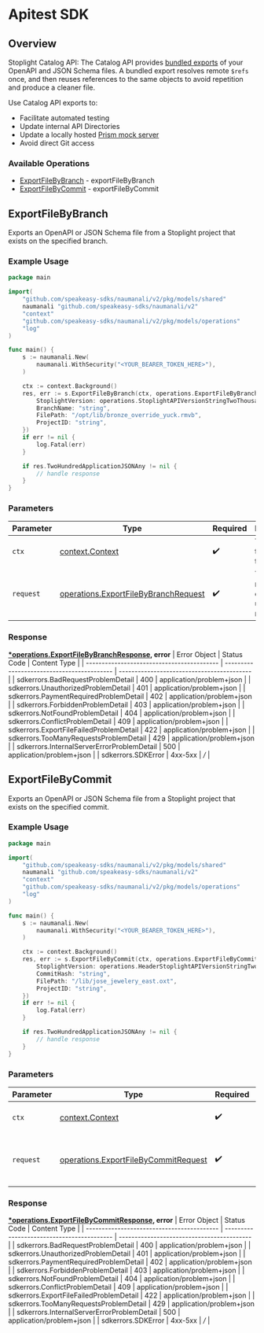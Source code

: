 # Apitest SDK


## Overview

Stoplight Catalog API: The Catalog API provides [bundled exports](https://docs.stoplight.io/docs/platform/37d160068e33c-export-api-files#ref-options) of your OpenAPI and JSON Schema files. A bundled export resolves remote `$refs` once, and then reuses references to the same objects to avoid repetition and produce a cleaner file.

Use Catalog API exports to:

- Facilitate automated testing
- Update internal API Directories
- Update a locally hosted [Prism  mock server](https://github.com/stoplightio/prism)
- Avoid direct Git access

### Available Operations

* [ExportFileByBranch](#exportfilebybranch) - exportFileByBranch
* [ExportFileByCommit](#exportfilebycommit) - exportFileByCommit

## ExportFileByBranch

Exports an OpenAPI or JSON Schema file from a Stoplight project that exists on the specified branch.

### Example Usage

```go
package main

import(
	"github.com/speakeasy-sdks/naumanali/v2/pkg/models/shared"
	naumanali "github.com/speakeasy-sdks/naumanali/v2"
	"context"
	"github.com/speakeasy-sdks/naumanali/v2/pkg/models/operations"
	"log"
)

func main() {
    s := naumanali.New(
        naumanali.WithSecurity("<YOUR_BEARER_TOKEN_HERE>"),
    )

    ctx := context.Background()
    res, err := s.ExportFileByBranch(ctx, operations.ExportFileByBranchRequest{
        StoplightVersion: operations.StoplightAPIVersionStringTwoThousandAndTwentyTwo1205.ToPointer(),
        BranchName: "string",
        FilePath: "/opt/lib/bronze_override_yuck.rmvb",
        ProjectID: "string",
    })
    if err != nil {
        log.Fatal(err)
    }

    if res.TwoHundredApplicationJSONAny != nil {
        // handle response
    }
}
```

### Parameters

| Parameter                                                                                        | Type                                                                                             | Required                                                                                         | Description                                                                                      |
| ------------------------------------------------------------------------------------------------ | ------------------------------------------------------------------------------------------------ | ------------------------------------------------------------------------------------------------ | ------------------------------------------------------------------------------------------------ |
| `ctx`                                                                                            | [context.Context](https://pkg.go.dev/context#Context)                                            | :heavy_check_mark:                                                                               | The context to use for the request.                                                              |
| `request`                                                                                        | [operations.ExportFileByBranchRequest](../../pkg/models/operations/exportfilebybranchrequest.md) | :heavy_check_mark:                                                                               | The request object to use for the request.                                                       |


### Response

**[*operations.ExportFileByBranchResponse](../../pkg/models/operations/exportfilebybranchresponse.md), error**
| Error Object                               | Status Code                                | Content Type                               |
| ------------------------------------------ | ------------------------------------------ | ------------------------------------------ |
| sdkerrors.BadRequestProblemDetail          | 400                                        | application/problem+json                   |
| sdkerrors.UnauthorizedProblemDetail        | 401                                        | application/problem+json                   |
| sdkerrors.PaymentRequiredProblemDetail     | 402                                        | application/problem+json                   |
| sdkerrors.ForbiddenProblemDetail           | 403                                        | application/problem+json                   |
| sdkerrors.NotFoundProblemDetail            | 404                                        | application/problem+json                   |
| sdkerrors.ConflictProblemDetail            | 409                                        | application/problem+json                   |
| sdkerrors.ExportFileFailedProblemDetail    | 422                                        | application/problem+json                   |
| sdkerrors.TooManyRequestsProblemDetail     | 429                                        | application/problem+json                   |
| sdkerrors.InternalServerErrorProblemDetail | 500                                        | application/problem+json                   |
| sdkerrors.SDKError                         | 4xx-5xx                                    | */*                                        |

## ExportFileByCommit

Exports an OpenAPI or JSON Schema file from a Stoplight project that exists on the specified commit.

### Example Usage

```go
package main

import(
	"github.com/speakeasy-sdks/naumanali/v2/pkg/models/shared"
	naumanali "github.com/speakeasy-sdks/naumanali/v2"
	"context"
	"github.com/speakeasy-sdks/naumanali/v2/pkg/models/operations"
	"log"
)

func main() {
    s := naumanali.New(
        naumanali.WithSecurity("<YOUR_BEARER_TOKEN_HERE>"),
    )

    ctx := context.Background()
    res, err := s.ExportFileByCommit(ctx, operations.ExportFileByCommitRequest{
        StoplightVersion: operations.HeaderStoplightAPIVersionStringTwoThousandAndTwentyTwo1205.ToPointer(),
        CommitHash: "string",
        FilePath: "/lib/jose_jewelery_east.oxt",
        ProjectID: "string",
    })
    if err != nil {
        log.Fatal(err)
    }

    if res.TwoHundredApplicationJSONAny != nil {
        // handle response
    }
}
```

### Parameters

| Parameter                                                                                        | Type                                                                                             | Required                                                                                         | Description                                                                                      |
| ------------------------------------------------------------------------------------------------ | ------------------------------------------------------------------------------------------------ | ------------------------------------------------------------------------------------------------ | ------------------------------------------------------------------------------------------------ |
| `ctx`                                                                                            | [context.Context](https://pkg.go.dev/context#Context)                                            | :heavy_check_mark:                                                                               | The context to use for the request.                                                              |
| `request`                                                                                        | [operations.ExportFileByCommitRequest](../../pkg/models/operations/exportfilebycommitrequest.md) | :heavy_check_mark:                                                                               | The request object to use for the request.                                                       |


### Response

**[*operations.ExportFileByCommitResponse](../../pkg/models/operations/exportfilebycommitresponse.md), error**
| Error Object                               | Status Code                                | Content Type                               |
| ------------------------------------------ | ------------------------------------------ | ------------------------------------------ |
| sdkerrors.BadRequestProblemDetail          | 400                                        | application/problem+json                   |
| sdkerrors.UnauthorizedProblemDetail        | 401                                        | application/problem+json                   |
| sdkerrors.PaymentRequiredProblemDetail     | 402                                        | application/problem+json                   |
| sdkerrors.ForbiddenProblemDetail           | 403                                        | application/problem+json                   |
| sdkerrors.NotFoundProblemDetail            | 404                                        | application/problem+json                   |
| sdkerrors.ConflictProblemDetail            | 409                                        | application/problem+json                   |
| sdkerrors.ExportFileFailedProblemDetail    | 422                                        | application/problem+json                   |
| sdkerrors.TooManyRequestsProblemDetail     | 429                                        | application/problem+json                   |
| sdkerrors.InternalServerErrorProblemDetail | 500                                        | application/problem+json                   |
| sdkerrors.SDKError                         | 4xx-5xx                                    | */*                                        |
